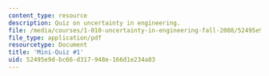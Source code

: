 ```yaml
---
content_type: resource
description: Quiz on uncertainty in engineering.
file: /media/courses/1-010-uncertainty-in-engineering-fall-2008/52495e9dbc66d317948e166d1e234a83_mini_quiz_1.pdf
file_type: application/pdf
resourcetype: Document
title: 'Mini-Quiz #1'
uid: 52495e9d-bc66-d317-948e-166d1e234a83
---
```

